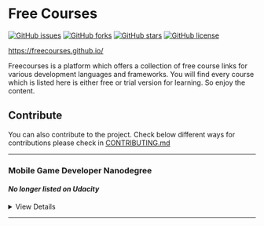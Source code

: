# Free Courses

[![GitHub issues](https://img.shields.io/github/issues/Leocardoso94/Free-Courses.svg)](https://github.com/Leocardoso94/Free-Courses/issues) [![GitHub forks](https://img.shields.io/github/forks/Leocardoso94/Free-Courses.svg)](https://github.com/Leocardoso94/Free-Courses/network) [![GitHub stars](https://img.shields.io/github/stars/Leocardoso94/Free-Courses.svg)](https://github.com/Leocardoso94/Free-Courses/stargazers) [![GitHub license](https://img.shields.io/github/license/Leocardoso94/Free-Courses.svg)](https://github.com/Leocardoso94/Free-Courses/blob/master/LICENSE)

https://freecourses.github.io/

Freecourses is a platform which offers a collection of free course links for various development languages and frameworks. You will find every course which is listed here is either free or trial version for learning. So enjoy the content.

## Contribute

You can also contribute to the project. Check below different ways for contributions please check in [CONTRIBUTING.md](https://github.com/Leocardoso94/Free-Courses/blob/master/CONTRIBUTING.md)


---

### Mobile Game Developer Nanodegree

#### _No longer listed on Udacity_

<details>

  <summary>View Details</summary>

If you want the skills to turn your game ideas into reality, or get ready to

jump into professional game development, this is the program for you!

The core of this Nanodegree program is libGDX, a powerful cross platform game

development framework that allows you to release your game on a variety of

devices and operating systems.

1. [2D Game Development with libGDX](https://www.udacity.com/course/2d-game-development-with-libgdx--ud405)

1. [How to Make a Platformer Using libGDX](https://www.udacity.com/course/how-to-make-a-platformer-using-libgdx--ud406)

1. [Engagement & Monetization | Mobile Games](https://www.udacity.com/course/engagement-monetization-mobile-games--ud407)

</details>

---
